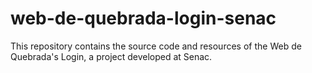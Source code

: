 # web-de-quebrada-login-senac
This repository contains the source code and resources of the Web de Quebrada's Login, a project developed at Senac.
